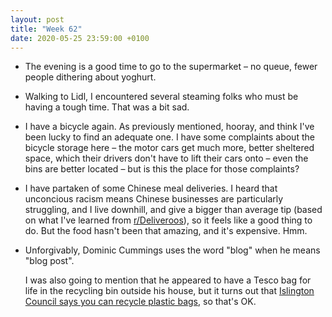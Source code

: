 ```yaml
---
layout: post
title: "Week 62"
date: 2020-05-25 23:59:00 +0100
---
```


- The evening is a good time to go to the supermarket – no queue, fewer people dithering about yoghurt.

- Walking to Lidl, I encountered several steaming folks who must be having a tough time. That was a bit sad.

- I have a bicycle again. As previously mentioned, hooray, and think I've been lucky to find an adequate one. I have some complaints about the bicycle storage here – the motor cars get much more, better sheltered space, which their drivers don't have to lift their cars onto – even the bins are better located – but is this the place for those complaints?

- I have partaken of some Chinese meal deliveries. I heard that unconcious racism means Chinese businesses are particularly struggling, and I live downhill, and give a bigger than average tip (based on what I've learned from [r/Deliveroos](https://www.reddit.com/r/deliveroos/)), so it feels like a good thing to do. But the food hasn't been that amazing, and it's expensive. Hmm.

- Unforgivably, Dominic Cummings uses the word "blog" when he means "blog post".

  I was also going to mention that he appeared to have a Tesco bag for life in the recycling bin outside his house, but it turns out that [Islington Council says you can recycle plastic bags](https://www.islington.gov.uk/recycling-and-rubbish/recycling/mixed-recycling/plastic-packaging), so that's OK.
